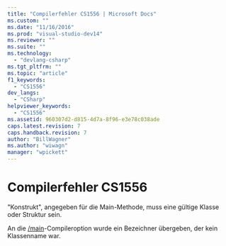 ```yaml
---
title: "Compilerfehler CS1556 | Microsoft Docs"
ms.custom: ""
ms.date: "11/16/2016"
ms.prod: "visual-studio-dev14"
ms.reviewer: ""
ms.suite: ""
ms.technology: 
  - "devlang-csharp"
ms.tgt_pltfrm: ""
ms.topic: "article"
f1_keywords: 
  - "CS1556"
dev_langs: 
  - "CSharp"
helpviewer_keywords: 
  - "CS1556"
ms.assetid: 960307d2-d815-4d7a-8f96-e3e78c038ade
caps.latest.revision: 7
caps.handback.revision: 7
author: "BillWagner"
ms.author: "wiwagn"
manager: "wpickett"
---
```

# Compilerfehler CS1556
"Konstrukt", angegeben für die Main\-Methode, muss eine gültige Klasse oder Struktur sein.  
  
 An die [\/main](../../csharp/language-reference/compiler-options/main-compiler-option.md)\-Compileroption wurde ein Bezeichner übergeben, der kein Klassenname war.